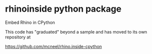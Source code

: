 # rhinoinside python package
Embed Rhino in CPython

This code has "graduated" beyond a sample and has moved to its own repository at

https://github.com/mcneel/rhino.inside-cpython
